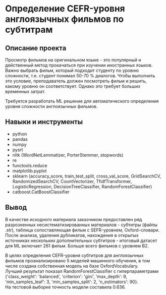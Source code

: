 # Определение CEFR-уровня англоязычных фильмов по субтитрам

## Описание проекта

Просмотр фильмов на оригинальном языке - это популярный и действенный метод прокачаться при изучении иностранных языков. Важно выбрать фильм, который подходит студенту по уровню сложности, т.е. студент понимал 50-70 % диалогов. Чтобы выполнить это условие, преподаватель должен посмотреть фильм и решить, какому уровню он соответствует. Однако это требует больших временных затрат.

Требуется разработать ML решение для автоматического определения уровня сложности англоязычных фильмов.

## Навыки и инструменты

* python
* pandas
* numpy
* pysrt
* nltk (WordNetLemmatizer, PorterStemmer, stopwords)
* re
* functools.reduce
* matplotlib.pyplot
* sklearn (accuracy_score, train_test_split, cross_val_score, GridSearchCV, RandomizedSearchCV, CountVectorizer, TfidfTransformer, LogisticRegression, DecisionTreeClassifier, RandomForestClassifier)
* catboost.CatBoostClassifier

## Вывод

В качестве исходного материала заказчиком предоставлен ряд разрозненных несистематизированных материалов - субтитры (файлы .str), таблица сопоставляющая фильм с SEFR-уровнем, Oxford-словари.\
После анализа, удаления дубликатов, нахождения в открытых источниках нескольких дополнительных субтитров - итоговый датасет для ML включает 261 фильм. Больше всего фильмов с уровнем B2.

В целях определения CEFR-уровня субтитров для англоязычных фильмов проанализировано 5 моделей машинного обучения, в том числе создана собственная модель на базе OxfordVocabulary.\
Лучший результат показал RandomForestClassifier с гиперпараметрами {'class_weight': 'balanced', 'criterion': 'gini', 'max_depth': 9, 'min_samples_leaf': 3, 'min_samples_split': 2, 'n_estimators': 90}.\
На тестовой выборке точность модели составила 0.636.